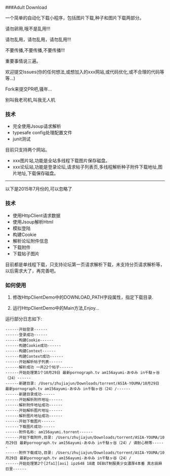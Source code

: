 ###Adult Download

一个简单的自动化下载小程序，包括图片下载,种子和图片下载两部分。

请勿卵用,哦不是乱用!!!

请勿乱用，请勿乱用，请勿乱用!!!

不要传播,不要传播,不要传播!!!

重要事情说三遍。

欢迎提交Issues(你的任何想法,或想加入的xxx网站,或代码优化,或不合理的代码等等...)

Fork来提交PR吧,骚年...

别叫我老司机,叫我无人机

### 技术

- 完全使用Jsoup请求解析
- typesafe config处理配置文件
- junit测试

目前只支持两个网站。

- xxx图片站,功能是全站多线程下载图片保存磁盘。
- xxx论坛站,功能是登录论坛,请求帖子列表页,多线程解析种子附件下载地址,图片地址,下载保存磁盘。


***
以下是2015年7月份的,可以忽略了

### 技术

- 使用HttpClient请求数据
- 使用Jsoup解析Html
- 模拟登陆
- 构建Cookie
- 解析论坛附件信息
- 下载附件
- 下载帖子图片

目前都是单线程下载，只支持论坛第一页请求解析下载，未支持分页请求解析等，以后需求大了，再完善吧。

### 如何使用

1. 修改HttpClientDemo中的DOWNLOAD_PATH字段属性，指定下载目录.

2. 运行HttpClientDemo中的Main方法,Enjoy...

运行部分日志如下:

```
------开始登录------
------登录成功------
------构建Cookie------
------构建Cookie成功------
------构建Context------
------构建Context成功------
------开始解析帖子列表------
------解析成功 一共22个帖子------
------开始处理第1个10月29日 最新pornograph.tv am156ayumi-あゆみ in千駄ヶ谷（24）------
------新建目录: /Users/zhujiajun/Downloads/torrent/ASIA-YOUMA/10月29日 最新pornograph.tv am156ayumi-あゆみ in千駄ヶ谷（24）/------
------新建目录成功------
------开始解析附件地址------
------解析附件地址成功------
------开始解析图片地址------
------解析图片地址成功------
------开始下载图片------
------下载图片成功------
------附件名称: am156ayumi.torrent------
------开始下载附件,目录: /Users/zhujiajun/Downloads/torrent/ASIA-YOUMA/10月29日 最新pornograph.tv am156ayumi-あゆみ in千駄ヶ谷（24）/ 请耐心稍等------
------附件下载成功,目录: /Users/zhujiajun/Downloads/torrent/ASIA-YOUMA/10月29日 最新pornograph.tv am156ayumi-あゆみ in千駄ヶ谷（24）/
------开始处理第2个[2fa1][avi] ipz648 18歳 DEBUT制服美少女濃厚4本番 真志田麻日里------
```